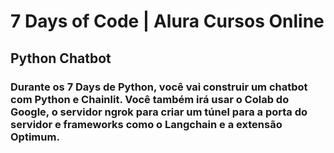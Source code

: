 # 7 Days of Code | Alura Cursos Online

## Python Chatbot

### Durante os 7 Days de Python, você vai construir um chatbot com Python e Chainlit. Você também irá usar o Colab do Google, o servidor ngrok para criar um túnel para a porta do servidor e frameworks como o Langchain e a extensão Optimum.